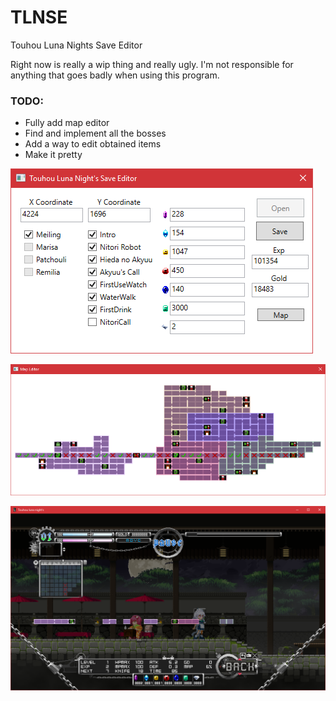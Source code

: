# TLNSE
Touhou Luna Nights Save Editor

Right now is really a wip thing and really ugly.
I'm not responsible for anything that goes badly when using this program.

### TODO:
- Fully add map editor
- Find and implement all the bosses
- Add a way to edit obtained items
- Make it pretty

![Main View](/images/main.png)

![Map](/images/map.png)

![Map InGame](/images/map2.png)